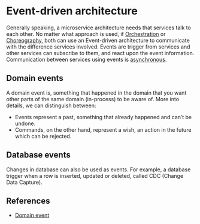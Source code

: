 # Event-driven architecture

Generally speaking, a microservice architecture needs that services talk to each
other. No matter what approach is used, if
[Orchestration](../architecture/microservices.md#orchestration) or
[Choreography](../architecture/microservices.md#choreography), both can use an
Event-driven architecture to communicate with the difference services involved.
Events are trigger from services and other services can subscribe to them, and
react upon the event information. Communication between services using events is
[asynchronous](../architecture/asynchronous-messaging.md).

## Domain events

A domain event is, something that happened in the domain that you want other
parts of the same domain (in-process) to be aware of. More into details, we can
distinguish between:

- Events represent a past, something that already happened and can’t be undone.
- Commands, on the other hand, represent a wish, an action in the future which
  can be rejected.

## Database events

Changes in database can also be used as events. For example, a database trigger
when a row is inserted, updated or deleted, called CDC (Change Data Capture).

## References

- [Domain event](https://serialized.io/ddd/domain-event/)
